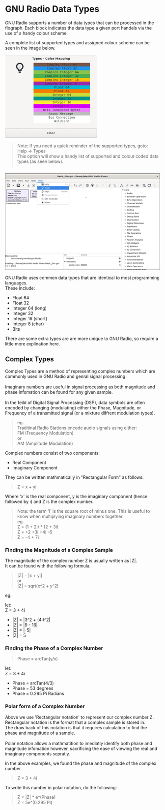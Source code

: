 # GNU Radio Data Types
GNU Radio supports a number of data types that can be processed in the flograph. Each block indicates the data type a given port handels via the use of a handy colour scheme.<br>

A complete list of supported types and assigned colour scheme can be seen in the image below.
<br>

<img src="../img/GUI-Screenshots/DataType_List.png" width="300px">

<br>

> Note: If you need a quick reminder of the supported types, goto:<br>
Help -> Types<br>
This option will show a handy list of supported and colour coded data types (as seen below).<br><br>
<img src="../img/GUI-Screenshots/DataType_help_dropdown.png">

GNU Radio uses common data types that are identical to most programming languages.<br> 
These include:
* Float 64
* Float 32
* Integer 64 (long)
* Integer 32
* Integer 16 (short)
* Integer 8 (char)
* Bits

There are some extra types are are more unique to GNU Radio, so require a little more explination here.

## Complex Types
Complex Types are a method of representing complex numbers which are commonly used in GNU Radio and genral signal processing.
<br><br>
Imaginary numbers are useful in signal processing as both magnitude and phase infomation can be found for any given sample.<br>
<br>
In the feild of Digital Signal Processing (DSP), data symbols are often encoded by changing (modulating) either the Phase, Magnitude, or Frequency of a transmitted signal (or a mixture diffrent modulation types).
>eg.<br> 
>Traditinal Radio Stations encode audio signals using either:<br>
>FM (Frequency Modulation) <br>or<br>
>AM (Amplitude Modulation)

Complex numbers consist of two components:
* Real Component
* Imaginary Component

They can be written mathmatically in "Rectangular Form" as follows:<br>
> Z = x + yi<br>

Where 'x' is the real component, y is the imaginary component (hence followed by i) and Z is the complex number.

> Note: the term 'i' is the square root of minus one. This is useful to know when multiplying imaginary numbers together.<br>
eg. <br>
Z = (1 + 2i) * (2 + 3i) <br>
Z = +2 +3i +4i -6 <br>
Z = -4 + 7i

### Finding the Magnitude of a Complex Sample

The magnitude of the complex number Z is usually written as |Z|.<br>
It can be found with the following formula.

>|Z| = |x + yi| <br>
>or<br> 
>|Z| = sqrt(x^2 + y^2)

eg. <br>

let: <br>
Z = 3 + 4i<br>
* |Z| = |3^2 + (4i)^2|<br>
* |Z| = |9 - 16|<br>
* |Z| = |-5|
* |Z| = 5

### Finding the Phase of a Complex Number
>Phase = arcTan(y/x)

let:<br>
Z = 3 + 4i

* Phase = arcTan(4/3)
* Phase = 53 degrees
* Phase = 0.295 Pi Radians

### Polar form of a Complex Number
Above we use 'Rectangular notation' to represent our complex number Z.<br>
Rectangular notation is the format that a complex sample is stored in.<br>
The draw back of this notation is that it requires calculation to find the phase and magnitude of a sample.<br>
<br>
Polar notation allows a mathmatition to imediatly identify both phase and magnitude infomation however, sacrificing the ease of viewing the real and imaginary components sepratly.<br>

In the above examples, we found the phase and magnitude of the complex number<br>
> Z = 3 + 4i<br>

To write this number in polar notation, do the following:
> Z = |Z| * e^(Phase)<br>
> Z = 5e^(0.295 Pi)

